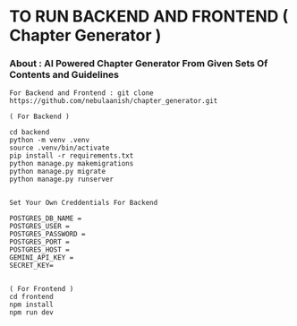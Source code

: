 #  TO RUN BACKEND AND FRONTEND ( Chapter Generator ) 

### About : AI Powered Chapter Generator From Given Sets Of Contents and Guidelines

```
For Backend and Frontend : git clone https://github.com/nebulaanish/chapter_generator.git
```
```
( For Backend )

cd backend
python -m venv .venv
source .venv/bin/activate
pip install -r requirements.txt
python manage.py makemigrations
python manage.py migrate
python manage.py runserver

```

```

Set Your Own Creddentials For Backend

POSTGRES_DB_NAME = 
POSTGRES_USER = 
POSTGRES_PASSWORD = 
POSTGRES_PORT = 
POSTGRES_HOST = 
GEMINI_API_KEY = 
SECRET_KEY=


```

```
( For Frontend ) 
cd frontend
npm install
npm run dev

```
